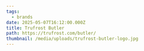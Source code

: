 ```yaml
---
tags:
  - brands
date: 2025-05-07T16:12:00.000Z
title: Trufrost Butler
path: https://trufrost.com/butler/
thumbnail: /media/uploads/trufrost-butler-logo.jpg
---
```

